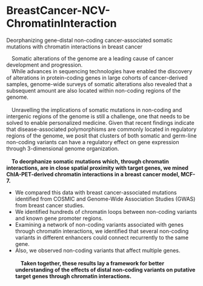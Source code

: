 # BreastCancer-NCV-ChromatinInteraction
Deorphanizing gene-distal non-coding cancer-associated somatic mutations with chromatin interactions in breast cancer

&ensp;&ensp;Somatic alterations of the genome are a leading cause of cancer development and progression.<br/>
&ensp;&ensp;While advances in sequencing technologies have enabled the discovery of alterations in protein-coding genes in large cohorts of cancer-derived samples, genome-wide surveys of somatic alterations also revealed that a subsequent amount are also located within non-coding regions of the genome.<br/><br/>
&ensp;&ensp;Unravelling the implications of somatic mutations in non-coding and intergenic regions of the genome is still a challenge, one that needs to be solved to enable personalized medicine. Given that recent findings indicate that disease-associated polymorphisms are commonly located in regulatory regions of the genome, we posit that clusters of both somatic and germ-line non-coding variants can have a regulatory effect on gene expression through 3-dimensional genome organization.<br/><br/>
&ensp;&ensp;**To deorphanize somatic mutations which, through chromatin interactions, are in close spatial proximity with target genes, we mined ChIA-PET-derived chromatin interactions in a breast cancer model, MCF-7.**
   * We compared this data with breast cancer-associated mutations identified from COSMIC and Genome-Wide Association Studies (GWAS) from breast cancer studies.
   * We identified hundreds of chromatin loops between non-coding variants and known gene promoter regions. 
   * Examining a network of non-coding variants associated with genes through chromatin interactions, we identified that several non-coding variants in different enhancers could connect recurrently to the same gene. 
   * Also, we observed non-coding variants that affect multiple genes.<br/><br/>
&ensp;&ensp;**Taken together, these results lay a framework for better understanding of the effects of distal non-coding variants on putative target genes through chromatin interactions.**
